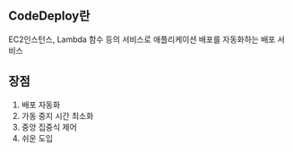 ## CodeDeploy란
EC2인스턴스, Lambda 함수 등의 서비스로 애플리케이션 배포를 자동화하는 배포 서비스

## 장점
1. 배포 자동화
2. 가동 중지 시간 최소화
3. 중앙 집중식 제어
4. 쉬운 도입